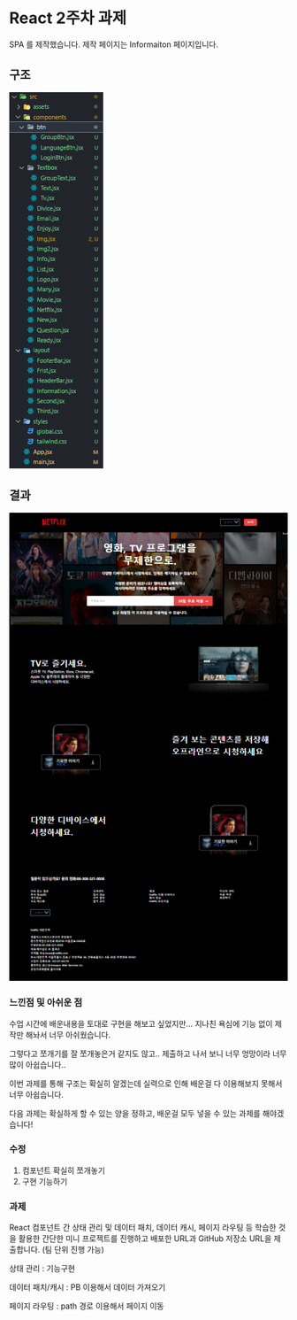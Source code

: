 # React 2주차 과제

SPA 를 제작했습니다.
제작 페이지는 Informaiton 페이지입니다.

## 구조

<img src="./src/assets/tree.PNG">

## 결과

<img src="./src/assets/result.PNG">

### 느낀점 및 아쉬운 점

수업 시간에 배운내용을 토대로 구현을 해보고 싶었지만... 지나친 욕심에 기능 없이 제작만 해놔서 너무 아쉬웠습니다.

그렇다고 쪼개기를 잘 쪼개놓은거 같지도 않고..
제출하고 나서 보니 너무 엉망이라 너무 많이 아쉽습니다..

이번 과제를 통해 구조는 확실히 알겠는데 실력으로 인해 배운걸 다 이용해보지 못해서 너무 아쉽습니다.

다음 과제는 확실하게 할 수 있는 양을 정하고, 배운걸 모두 넣을 수 있는 과제를 해야겠습니다!

### 수정

1. 컴포넌트 확실히 쪼개놓기
2. 구현 기능하기


### 과제 
React 컴포넌트 간 상태 관리 및 데이터 패치, 데이터 캐시, 페이지 라우팅 등 학습한 것을 활용한 간단한 미니 프로젝트를 진행하고 배포한 URL과 GitHub 저장소 URL을 제출합니다. (팀 단위 진행 가능)

상태 관리 : 기능구현

데이터 패치/캐시 : PB 이용해서 데이터 가져오기

페이지 라우팅 : path 경로 이용해서 페이지 이동